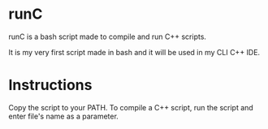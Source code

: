 # runC
runC is a bash script made to compile and run C++ scripts.

It is my very first script made in bash and it will be used in my CLI C++ IDE.

# Instructions
Copy the script to your PATH.
To compile a C++ script, run the script and enter file's name as a parameter.
